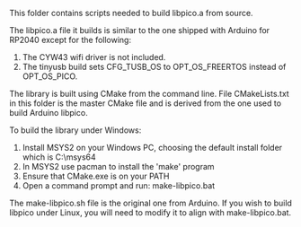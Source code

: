 This folder contains scripts needed to build libpico.a from source.

The libpico.a file it builds is similar to the one shipped with Arduino for RP2040 except for the following:
1. The CYW43 wifi driver is not included.
2. The tinyusb build sets CFG_TUSB_OS to OPT_OS_FREERTOS instead of OPT_OS_PICO.

The library is built using CMake from the command line. File CMakeLists.txt in this folder is the master CMake file and is derived from the one used to build Arduino libpico.

To build the library under Windows:
1. Install MSYS2 on your Windows PC, choosing the default install folder which is C:\msys64
2. In MSYS2 use pacman to install the 'make' program
3. Ensure that CMake.exe is on your PATH
4. Open a command prompt and run: make-libpico.bat

The make-libpico.sh file is the original one from Arduino. If you wish to build libpico under Linux, you will need to modify it to align with make-libpico.bat.
